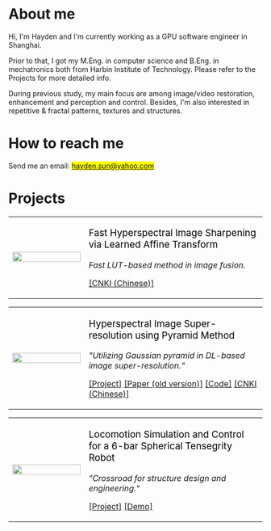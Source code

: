 # About me
Hi, I'm Hayden and I'm currently working as a GPU software engineer in Shanghai.

Prior to that, I got my M.Eng. in computer science and B.Eng. in mechatronics both from Harbin Institute of Technology. Please refer to the Projects for more detailed info. 

During previous study, my main focus are among image/video restoration, enhancement and perception and control. Besides, I'm also interested in repetitive & fractal patterns, textures and structures.


# How to reach me

Send me an email: <mark>hayden.sun@yahoo.com</mark>

# Projects

<table>
<tr>
<td style="width: 30%">
  <div class="teaser">
  <img src="projs/FHSIS_teaser.png" style="width: 100%">
  </div>
  </td>
  <td style="width: 70%;">
  <div class="" >
  <p style="font-size: 14pt; color: black">
   Fast Hyperspectral Image Sharpening via Learned Affine Transform
   </p>
   <p>
   <i>Fast LUT-based method in image fusion.</i>
   </p>
   <p>
   <a href="https://kns.cnki.net/kcms/detail/detail.aspx?dbcode=CMFD&dbname=CMFD202201&filename=1021901980.nh&uniplatform=NZKPT&v=_51FfsNBPS5TeMNWYVVzgqophntBsQGRVAxtg3vICwBER8WFD7KYoLBdWdBHdq_u">[CNKI (Chinese)]</a>
   </p>
   </div>
   </td>
 
 </tr>
 </table>

<table>
<tr>
<td style="width: 30%">
  <div class="teaser">
  <img src="projs/SR_result.png" style="width: 100%">
  </div>
  </td>
  <td style="width: 70%;">
  <div class="" >
  <p style="font-size: 14pt; color: black">
   Hyperspectral Image Super-resolution using Pyramid Method
   </p>
   <p>
   <i>"Utilizing Gaussian pyramid in DL-based image super-resolution."</i>
   </p>
   <p>
   <a href="https://haydenhs.github.io/HyperSR/">[Project]</a>
   <a href="https://link.springer.com/chapter/10.1007/978-981-15-3341-9_5">[Paper (old version)]</a>
   <a href="https://github.com/haydenhs/HyperSR">[Code]</a>
   <a href="https://kns.cnki.net/kcms/detail/detail.aspx?dbcode=CMFD&dbname=CMFD202201&filename=1021901980.nh&uniplatform=NZKPT&v=_51FfsNBPS5TeMNWYVVzgqophntBsQGRVAxtg3vICwBER8WFD7KYoLBdWdBHdq_u">[CNKI (Chinese)]</a>
   </p>
   </div>
   </td>
   </tr>
 </table>
 
 <table>
<tr>
<td style="width: 30%">
  <div class="teaser">
  <img src="projs/gait.png" style="width: 100%">
  </div>
  </td>
  <td style="width: 70%;">
  <div class="" >
  <p style="font-size: 14pt; color: black">
   Locomotion Simulation and Control for a 6-bar Spherical Tensegrity Robot
   </p>
   <p>
   <i>"Crossroad for structure design and engineering."</i>
   </p>
   <p>
   <a href="https://haydenhs.github.io/NTRTsim/">[Project]</a>
   <a href="https://www.youtube.com/watch?v=bPanVJEUQm8&feature=youtu.be">[Demo]</a>
   </p>
   </div>
   </td>
   </tr>
 </table>

